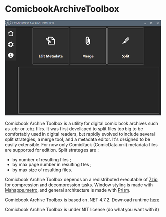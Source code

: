 # ComicbookArchiveToolbox

![Main interface](/ComicbookArchiveToolbox/MainPage.PNG)

Comicbook Archive Toolbox is a utility for digital comic book archives such as .cbr or .cbz files.
It was first develloped to split files too big to be comfortably used in digital readers,
but rapidly evolved to include several split strategies, a merge tool, and a metadata editor.
It's designed to be easily extensible.
For now only ComicRack (ComicData.xml) metadata files are supported for edition.
Split strategies are :
- by number of resulting files ;
- by max page number in resulting files ;
- by max size of resulting files.

Comicbook Archive Toolbox depends on a redistributed executable of [7zip](https://www.7-zip.org) for compression and decompression tasks.
Window styling is made with [Mahapps.metro](https://mahapps.com), 
and general architecture is made with [Prism](https://github.com/PrismLibrary/Prism).

Comicbook Archive Toolbox is based on .NET 4.7.2. Download runtime [here](https://dotnet.microsoft.com/download/dotnet-framework/net472)


Comicbook Archive Toolbox is under MIT license (do what you want with it)
